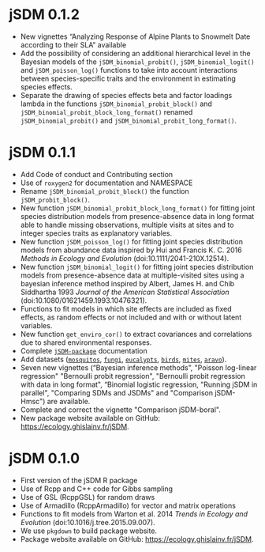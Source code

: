 # jSDM 0.1.2
* New vignettes “Analyzing Response of Alpine Plants to Snowmelt Date according to their SLA” available
* Add the possibility of considering an additional hierarchical level in the Bayesian models of the `jSDM_binomial_probit()`, `jSDM_binomial_logit()` and `jSDM_poisson_log()` functions to take into account interactions between species-specific traits and the environment in estimating species effects.
* Separate the drawing of species effects beta and factor loadings lambda in the functions `jSDM_binomial_probit_block()` and `jSDM_binomial_probit_block_long_format()` renamed `jSDM_binomial_probit()` and `jSDM_binomial_probit_long_format()`.

# jSDM 0.1.1
* Add Code of conduct and Contributing section 
* Use of `roxygen2` for documentation and NAMESPACE 
* Rename  `jSDM_binomial_probit_block()` the function `jSDM_probit_block()`.
* New function `jSDM_binomial_probit_block_long_format()` for fitting joint species distribution models from presence-absence data in long format able to handle missing observations, multiple visits at sites and to integer species traits as explanatory variables.  
* New function `jSDM_poisson_log()` for fitting joint species distribution models from abundance data inspired by Hui and Francis K. C. 2016 _Methods in Ecology and Evolution_ (doi:10.1111/2041-210X.12514).
* New function `jSDM_binomial_logit()` for fitting joint species distribution models from presence-absence data at multiple-visited sites using a bayesian inference method inspired by Albert, James H. and Chib Siddhartha 1993 _Journal of the American Statistical Association_ (doi:10.1080/01621459.1993.10476321).
* Functions to fit models in which site effects are included as fixed effects, as random effects or not included and with or without latent variables.
* New function `get_enviro_cor()` to extract covariances and correlations due to shared environmental responses. 
* Complete [`jSDM-package`](https://ecology.ghislainv.fr/jSDM/reference/jSDM-package.html) documentation 
* Add datasets ([`mosquitos`](https://ecology.ghislainv.fr/jSDM/reference/mosquitos.html), [`fungi`](https://ecology.ghislainv.fr/jSDM/reference/fungi.html), [`eucalypts`](https://ecology.ghislainv.fr/jSDM/reference/eucalypts.html), [`birds`](https://ecology.ghislainv.fr/jSDM/reference/birds.html), [`mites`](https://ecology.ghislainv.fr/jSDM/reference/mites.html), [`aravo`](https://ecology.ghislainv.fr/jSDM/reference/aravo.html)). 
* Seven new vignettes (“Bayesian inference methods”, "Poisson log-linear regression" "Bernoulli probit regression", "Bernoulli probit regression with data in long format", “Binomial logistic regression, "Running jSDM in parallel", "Comparing SDMs and JSDMs" and "Comparison jSDM-Hmsc") are available.
* Complete and correct the vignette "Comparison jSDM-boral". 
* New package website available on GitHub: <https://ecology.ghislainv.fr/jSDM>.

# jSDM 0.1.0

* First version of the jSDM R package
* Use of Rcpp and C++ code for Gibbs sampling
* Use of GSL (RcppGSL) for random draws
* Use of Armadillo (RcppArmadillo) for vector and matrix operations
* Functions to fit models from Warton et al. 2014 _Trends in Ecology and Evolution_ (doi:10.1016/j.tree.2015.09.007).
* We use `pkgdown` to build package website.
* Package website available on GitHub: <https://ecology.ghislainv.fr/jSDM>.
